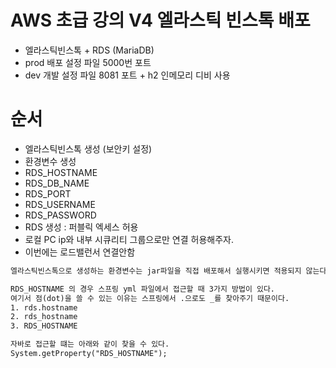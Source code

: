 # AWS 초급 강의 V4 엘라스틱 빈스톡 배포
- 엘라스틱빈스톡 + RDS (MariaDB)
- prod 배포 설정 파일 5000번 포트
- dev 개발 설정 파일 8081 포트 + h2 인메모리 디비 사용

# 순서
- 엘라스틱빈스톡 생성 (보안키 설정)
- 환경변수 생성
- RDS_HOSTNAME
- RDS_DB_NAME
- RDS_PORT
- RDS_USERNAME
- RDS_PASSWORD
- RDS 생성 : 퍼블릭 엑세스 허용
- 로컬 PC ip와 내부 시큐리티 그룹으로만 연결 허용해주자.
- 이번에는 로드밸런서 연결안함

```txt
엘라스틱빈스톡으로 생성하는 환경변수는 jar파일을 직접 배포해서 실행시키면 적용되지 않는다. 무조건 엘라스틱 빈스톡으로 정상적인 배포를 할 때만 환경변수가 작동한다.

RDS_HOSTNAME 의 경우 스프링 yml 파일에서 접근할 때 3가지 방법이 있다.
여기서 점(dot)을 쓸 수 있는 이유는 스프링에서 .으로도 _를 찾아주기 때문이다.
1. rds.hostname
2. rds_hostname
3. RDS_HOSTNAME

자바로 접근할 떄는 아래와 같이 찾을 수 있다.
System.getProperty("RDS_HOSTNAME");
```